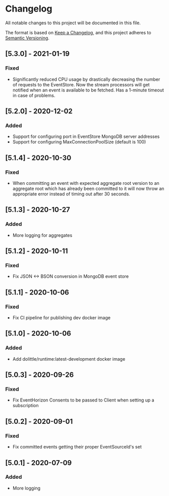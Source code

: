 # Changelog
All notable changes to this project will be documented in this file.

The format is based on [Keep a Changelog](https://keepachangelog.com/en/1.0.0/),
and this project adheres to [Semantic Versioning](https://semver.org/spec/v2.0.0.html).

## [5.3.0] - 2021-01-19
### Fixed
- Significantly reduced CPU usage by drastically decreasing the number of requests to the EventStore. Now the stream processors will get notified when an event is available to be fetched. Has a 1-minute timeout in case of problems.

## [5.2.0] - 2020-12-02
### Added
- Support for configuring port in EventStore MongoDB server addresses
- Support for configuring MaxConnectionPoolSize (default is 100)

## [5.1.4] - 2020-10-30
### Fixed
- When committing an event with expected aggregate root version to an aggregate root which has already been committed to it will now throw an appropriate error instead of timing out after 30 seconds.

## [5.1.3] - 2020-10-27
### Added
- More logging for aggregates

## [5.1.2] - 2020-10-11
### Fixed
- Fix JSON <-> BSON conversion in MongoDB event store

## [5.1.1] - 2020-10-06
### Fixed
- Fix CI pipeline for publishing dev docker image

## [5.1.0] - 2020-10-06
### Added
- Add dolittle/runtime:latest-development docker image

## [5.0.3] - 2020-09-26
### Fixed
- Fix EventHorizon Consents to be passed to Client when setting up a subscription

## [5.0.2] - 2020-09-01
### Fixed
- Fix committed events getting their proper EventSourceId's set

## [5.0.1] - 2020-07-09
### Added
- More logging
